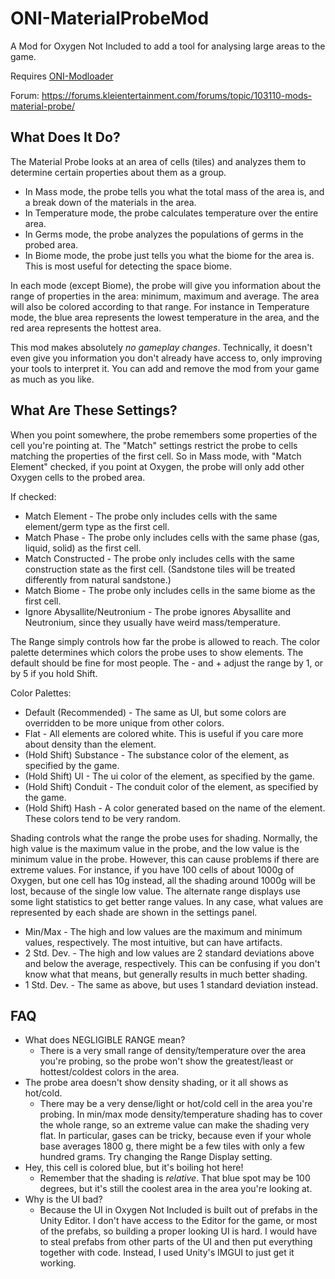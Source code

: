 # ONI-MaterialProbeMod

A Mod for Oxygen Not Included to add a tool for analysing large areas to the game.

Requires [ONI-Modloader](https://github.com/javisar/ONI-Modloader)

Forum: https://forums.kleientertainment.com/forums/topic/103110-mods-material-probe/

## What Does It Do?

The Material Probe looks at an area of cells (tiles) and analyzes them to determine certain properties about them as a group.

 - In Mass mode, the probe tells you what the total mass of the area is, and a break down of the materials in the area.
 - In Temperature mode, the probe calculates temperature over the entire area.
 - In Germs mode, the probe analyzes the populations of germs in the probed area.
 - In Biome mode, the probe just tells you what the biome for the area is. This is most useful for detecting the space biome.

In each mode (except Biome), the probe will give you information about the range of properties in the area: minimum, maximum and average. The area will also be colored according to that range. For instance in Temperature mode, the blue area represents the lowest temperature in the area, and the red area represents the hottest area.

This mod makes absolutely *no gameplay changes*. Technically, it doesn't even give you information you don't already have access to, only improving your tools to interpret it. You can add and remove the mod from your game as much as you like.

## What Are These Settings?

When you point somewhere, the probe remembers some properties of the cell you're pointing at. The "Match" settings restrict the probe to cells matching the properties of the first cell. So in Mass mode, with "Match Element" checked, if you point at Oxygen, the probe will only add other Oxygen cells to the probed area.

If checked:

 - Match Element - The probe only includes cells with the same element/germ type as the first cell.
 - Match Phase - The probe only includes cells with the same phase (gas, liquid, solid) as the first cell.
 - Match Constructed - The probe only includes cells with the same construction state as the first cell. (Sandstone tiles will be treated differently from natural sandstone.)
 - Match Biome - The probe only includes cells in the same biome as the first cell.
 - Ignore Abysallite/Neutronium - The probe ignores Abysallite and Neutronium, since they usually have weird mass/temperature.

The Range simply controls how far the probe is allowed to reach. The color palette determines which colors the probe uses to show elements. The default should be fine for most people. The - and + adjust the range by 1, or by 5 if you hold Shift.

Color Palettes:

 - Default (Recommended) - The same as UI, but some colors are overridden to be more unique from other colors.
 - Flat - All elements are colored white. This is useful if you care more about density than the element.
 - (Hold Shift) Substance - The substance color of the element, as specified by the game.
 - (Hold Shift) UI - The ui color of the element, as specified by the game.
 - (Hold Shift) Conduit - The conduit color of the element, as specified by the game.
 - (Hold Shift) Hash - A color generated based on the name of the element. These colors tend to be very random.

Shading controls what the range the probe uses for shading. Normally, the high value is the maximum value in the probe, and the low value is the minimum value in the probe. However, this can cause problems if there are extreme values. For instance, if you have 100 cells of about 1000g of Oxygen, but one cell has 10g instead, all the shading around 1000g will be lost, because of the single low value. The alternate range displays use some light statistics to get better range values. In any case, what values are represented by each shade are shown in the settings panel.

 - Min/Max - The high and low values are the maximum and minimum values, respectively. The most intuitive, but can have artifacts.
 - 2 Std. Dev. - The high and low values are 2 standard deviations above and below the average, respectively. This can be confusing if you don't know what that means, but generally results in much better shading.
 - 1 Std. Dev. - The same as above, but uses 1 standard deviation instead.
 
## FAQ

 - What does NEGLIGIBLE RANGE mean?
   - There is a very small range of density/temperature over the area you're probing, so the probe won't show the greatest/least or hottest/coldest colors in the area.
 - The probe area doesn't show density shading, or it all shows as hot/cold.
   - There may be a very dense/light or hot/cold cell in the area you're probing. In min/max mode density/temperature shading has to cover the whole range, so an extreme value can make the shading very flat. In particular, gases can be tricky, because even if your whole base averages 1800 g, there might be a few tiles with only a few hundred grams. Try changing the Range Display setting.
 - Hey, this cell is colored blue, but it's boiling hot here!
   - Remember that the shading is *relative*. That blue spot may be 100 degrees, but it's still the coolest area in the area you're looking at.
 - Why is the UI bad?
   - Because the UI in Oxygen Not Included is built out of prefabs in the Unity Editor. I don't have access to the Editor for the game, or most of the prefabs, so building a proper looking UI is hard. I would have to steal prefabs from other parts of the UI and then put everything together with code. Instead, I used Unity's IMGUI to just get it working.
 